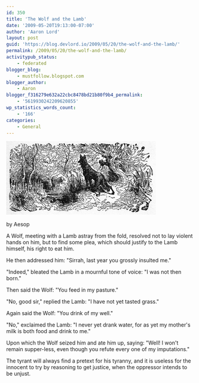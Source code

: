 ```yaml
---
id: 350
title: 'The Wolf and the Lamb'
date: '2009-05-20T19:13:00-07:00'
author: 'Aaron Lord'
layout: post
guid: 'https://blog.devlord.io/2009/05/20/the-wolf-and-the-lamb/'
permalink: /2009/05/20/the-wolf-and-the-lamb/
activitypub_status:
    - federated
blogger_blog:
    - mustfollow.blogspot.com
blogger_author:
    - Aaron
blogger_f316279e632a22cbc8478bd21b80f9b4_permalink:
    - '5619930242209620855'
wp_statistics_words_count:
    - '166'
categories:
    - General
---
```


<a href="/assets/img/2011/10/the_wolf_and_the_lamb_2.jpg"><img src="/assets/img/2011/10/the_wolf_and_the_lamb_2.jpg?w=300" border="0" alt="" /></a>

by Aesop

A Wolf, meeting with a Lamb astray from the fold, resolved not to lay violent hands on him, but to find some plea, which should justify to the Lamb himself, his right to eat him.

He then addressed him: "Sirrah, last year you grossly insulted me."

"Indeed," bleated the Lamb in a mournful tone of voice: "I was not then born."

Then said the Wolf: "You feed in my pasture."

"No, good sir," replied the Lamb: "I have not yet tasted grass."

Again said the Wolf: "You drink of my well."

"No," exclaimed the Lamb: "I never yet drank water, for as yet my mother's milk is both food and drink to me."

Upon which the Wolf seized him and ate him up, saying: "Well! I won't remain supper-less, even though you refute every one of my imputations."

The tyrant will always find a pretext for his tyranny, and it is useless for the innocent to try by reasoning to get justice, when the oppressor intends to be unjust.

<!--HT: <span class="removed_link" title="http://www.nbc.com/Law_and_Order_Special_Victims_Unit/video/clips/sneak-preview-of-liberties/1099401/">Law &amp; Order: SVU</span>-->